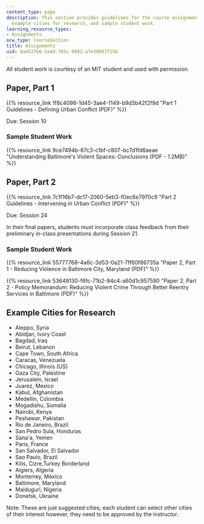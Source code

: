 ```yaml
---
content_type: page
description: This section provides guidelines for the course assignments, a list of
  example cities for research, and sample student work.
learning_resource_types:
- Assignments
ocw_type: CourseSection
title: Assignments
uid: 8a4527b6-1e4d-765c-9991-a7e30b97715b
---
```


All student work is courtesy of an MIT student and used with permission.

Paper, Part 1
-------------

{{% resource_link 1f8c4098-1d45-3ae4-1149-b9d3b42f2f9d "Part 1 Guidelines - Defining Urban Conflict (PDF)" %}}

Due: Session 10

### Sample Student Work

{{% resource_link 9ce7494b-67c3-c1bf-c807-bc7d1fd6aeae "Understanding Baltimore's Violent Spaces: Conclusions (PDF - 1.2MB)" %}}

Paper, Part 2
-------------

{{% resource_link 7c1f16b7-dc17-2060-5eb3-f0ec6e7970c9 "Part 2 Guidelines - Intervening in Urban Conflict (PDF)" %}}

Due: Session 24

In their final papers, students must incorporate class feedback from their preliminary in-class presentations during Session 21.

### Sample Student Work

{{% resource_link 55777768-4a6c-3d53-0a21-7ff60f86735a "Paper 2, Part 1 - Reducing Violence in Baltimore City, Maryland (PDF)" %}}

{{% resource_link 53649130-f6fc-71b2-94c4-a60d1c957590 "Paper 2, Part 2 - Policy Memorandum: Reducing Violent Crime Through Better Reentry Services in Baltimore (PDF)" %}}

Example Cities for Research
---------------------------

*   Aleppo, Syria
*   Abidjan, Ivory Coast
*   Bagdad, Iraq
*   Beirut, Lebanon
*   Cape Town, South Africa
*   Caracas, Venezuela
*   Chicago, Illinois (US)
*   Gaza City, Palestine
*   Jerusalem, Israel
*   Juarez, Mexico
*   Kabul, Afghanistan
*   Medellin, Colombia
*   Mogadishu, Somalia
*   Nairobi, Kenya
*   Peshawar, Pakistan
*   Rio de Janeiro, Brazil
*   San Pedro Sula, Honduras
*   Sana'a, Yemen
*   Paris, France
*   San Salvador, El Salvador
*   Sao Paulo, Brazil
*   Kilis, Cizre,Turkey Borderland
*   Algiers, Algeria
*   Monterrey, Mèxico
*   Baltimore, Maryland
*   Maiduguri, Nigeria
*   Donetsk, Ukraine

Note: These are just suggested cities; each student can select other cities of their interest however, they need to be approved by the instructor.